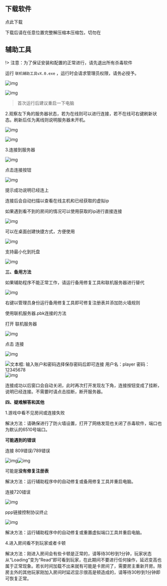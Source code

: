 ## 下载软件

点此下载

下载后请在任意位置完整解压缩本压缩包，切勿在

## 辅助工具

!> 注意：为了保证安装和配置的正常进行，请先退出所有杀毒软件

运行 `联机辅助工具vX.0.exe` ，运行时会请求管理员权限，请务必授予。

![img](file:///C:/Users/10650/AppData/Local/Temp/msohtmlclip1/01/clip_image002.jpg)

 

![img](file:///C:/Users/10650/AppData/Local/Temp/msohtmlclip1/01/clip_image004.png)

 

> 首次运行后建议重启一下电脑

 

2.观察左下角的服务器状态，若为在线则可以进行连接，若不在线可右键刷新状态。刷新后任为离线则说明服务器未开机。

 

![img](file:///C:/Users/10650/AppData/Local/Temp/msohtmlclip1/01/clip_image006.png)

 

![img](file:///C:/Users/10650/AppData/Local/Temp/msohtmlclip1/01/clip_image008.jpg)

 

3.连接到服务器

 

![img](file:///C:/Users/10650/AppData/Local/Temp/msohtmlclip1/01/clip_image010.png)

点击连接按钮

![img](file:///C:/Users/10650/AppData/Local/Temp/msohtmlclip1/01/clip_image012.png)

提示成功说明已经连上

 

连接后会自动扫描以查看在线主机和已经获取的虚拟ip

如果遇到看不到的房间的情况可以使用获取的ip进行直接连接

![img](file:///C:/Users/10650/AppData/Local/Temp/msohtmlclip1/01/clip_image014.png)

 

可以在桌面创建快捷方式，方便使用

 

![img](file:///C:/Users/10650/AppData/Local/Temp/msohtmlclip1/01/clip_image016.jpg)

 

 

 

支持最小化到托盘

![img](file:///C:/Users/10650/AppData/Local/Temp/msohtmlclip1/01/clip_image018.jpg)

**三、备用方法**

如果辅助程序不能正常工作，请运行备用修复工具和联机服务器进行替代

![img](file:///C:/Users/10650/AppData/Local/Temp/msohtmlclip1/01/clip_image020.png)

 

右键以管理员身份运行备用修复工具即可修复注册表并添加防火墙规则

 

使用联机服务器.pbk连接的方法

 

 

打开 联机服务器 

![img](file:///C:/Users/10650/AppData/Local/Temp/msohtmlclip1/01/clip_image022.png)

点击 连接

![img](file:///C:/Users/10650/AppData/Local/Temp/msohtmlclip1/01/clip_image024.png)

![文本框: 输入账户和密码选择保存密码后即可连接 用户名：player  密码：12345678 ](file:///C:/Users/10650/AppData/Local/Temp/msohtmlclip1/01/clip_image025.png)![img](file:///C:/Users/10650/AppData/Local/Temp/msohtmlclip1/01/clip_image027.jpg)

连接成功以后窗口会自动关闭，此时再次打开发现左下角，连接按钮变成了挂断，说明已经连接。不需要时请点击挂断，断开服务器。

 

**四、疑难解答和其他**

1.游戏中看不见房间或连接失败

解决方法：请确保进行了防火墙设置，打开了网络发现也关闭了杀毒软件，端口也为默认的6510号端口。

 

**可能遇到的错误**

连接 809错误/789错误

![img](file:///C:/Users/10650/AppData/Local/Temp/msohtmlclip1/01/clip_image029.jpg)![img](file:///C:/Users/10650/AppData/Local/Temp/msohtmlclip1/01/clip_image031.jpg)

 

可能是**没有修复注册表**

解决方法：运行辅助程序中的自动修复或备用修复工具并重启电脑。

 

连接720错误

![img](file:///C:/Users/10650/AppData/Local/Temp/msohtmlclip1/01/clip_image033.jpg)

 

ppp链接控制协议终止

![img](file:///C:/Users/10650/AppData/Local/Temp/msohtmlclip1/01/clip_image035.png)

 

 

 

解决方法：运行辅助程序中的自动修复或重置虚拟端口工具并重启电脑。

 

4.进入房间看不到玩家或者卡顿

解决方法：刚进入房间会有些卡顿是正常的，请等待30秒到1分钟，玩家状态从“Loading”变为“Read”即可看到玩家，在此期间不要进行任何操作，延迟变高也属于正常现象。若长时间加载不出来就有可能是卡房间了，需要房主重新开房。除房主外的其他玩家刚加入房间时延迟显示很高是顿造成的，请等待30秒到1分钟即可恢复正常。

 